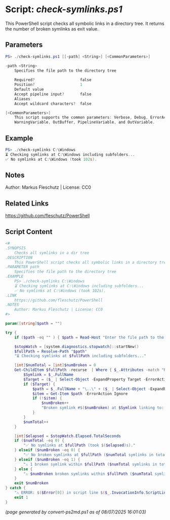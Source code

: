 Script: *check-symlinks.ps1*
========================

This PowerShell script checks all symbolic links in a directory tree. It returns the number of broken symlinks as exit value.

Parameters
----------
```powershell
PS> ./check-symlinks.ps1 [[-path] <String>] [<CommonParameters>]

-path <String>
    Specifies the file path to the directory tree
    
    Required?                    false
    Position?                    1
    Default value                
    Accept pipeline input?       false
    Aliases                      
    Accept wildcard characters?  false

[<CommonParameters>]
    This script supports the common parameters: Verbose, Debug, ErrorAction, ErrorVariable, WarningAction, 
    WarningVariable, OutBuffer, PipelineVariable, and OutVariable.
```

Example
-------
```powershell
PS> ./check-symlinks C:\Windows
⏳ Checking symlinks at C:\Windows including subfolders...
✅ No symlinks at C:\Windows (took 102s).

```

Notes
-----
Author: Markus Fleschutz | License: CC0

Related Links
-------------
https://github.com/fleschutz/PowerShell

Script Content
--------------
```powershell
<#
.SYNOPSIS
	Checks all symlinks in a dir tree
.DESCRIPTION
	This PowerShell script checks all symbolic links in a directory tree. It returns the number of broken symlinks as exit value.
.PARAMETER path
	Specifies the file path to the directory tree
.EXAMPLE
	PS> ./check-symlinks C:\Windows
	⏳ Checking symlinks at C:\Windows including subfolders...
	✅ No symlinks at C:\Windows (took 102s).
.LINK
	https://github.com/fleschutz/PowerShell
.NOTES
	Author: Markus Fleschutz | License: CC0
#>

param([string]$path = "")

try {
	if ($path -eq "" ) { $path = Read-Host "Enter the file path to the directory tree" }

	$stopWatch = [system.diagnostics.stopwatch]::startNew()
	$fullPath = Resolve-Path "$path"
	"⏳ Checking symlinks at $fullPath including subfolders..."

	[int]$numTotal = [int]$numBroken = 0
	Get-ChildItem $fullPath -recurse  | Where { $_.Attributes -match "ReparsePoint" } | ForEach-Object {
		$Symlink = $_.FullName
		$Target = ($_ | Select-Object -ExpandProperty Target -ErrorAction Ignore)
		if ($Target) {
			$path = $_.FullName + "\..\" + ($_ | Select-Object -ExpandProperty Target)
			$item = Get-Item $path -ErrorAction Ignore
			if (!$item) {
				$numBroken++
				"Broken symlink #$($numBroken) at $Symlink linking to: $Target"
			}
		}
		$numTotal++
	}

	[int]$elapsed = $stopWatch.Elapsed.TotalSeconds
	if ($numTotal -eq 0) {
		"✅ No symlinks at $fullPath (took $($elapsed)s)." 
	} elseif ($numBroken -eq 0) {
		"✅ No broken symlinks at $fullPath ($numTotal symlinks in total, took $($elapsed)s)." 
	} elseif ($numBroken -eq 1) {
		"⚠️ 1 broken symlink within $fullPath ($numTotal symlinks in total, took $($elapsed)s)."
	} else {
		"⚠️ $numBroken broken symlinks within $fullPath ($numTotal symlinks in total, took $($elapsed)s)."
	}
	exit $numBroken
} catch {
	"⚠️ ERROR: $($Error[0]) in script line $($_.InvocationInfo.ScriptLineNumber)."
	exit 1
}
```

*(page generated by convert-ps2md.ps1 as of 08/07/2025 16:01:03)*
